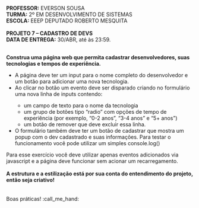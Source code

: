 <div>
    <strong>PROFESSOR:</strong> EVERSON SOUSA<br>
    <strong>TURMA:</strong> 2º EM DESENVOLVIMENTO DE SISTEMAS<br>
    <strong>ESCOLA:</strong> EEEP DEPUTADO ROBERTO MESQUITA
</div><br>

<div>
    <strong>PROJETO 7 – CADASTRO DE DEVS</strong><br>
    <strong>DATA DE ENTREGA:</strong> 30/ABR, até às 23:59.
</div><br>

<div>
    <p><b>Construa uma página web que permita cadastrar desenvolvedores, suas tecnologias e tempos de experiência.</b></p>
    <ul>
        <li>A página deve ter um input para o nome completo do desenvolvedor e um botão para adicionar uma nova tecnologia.</li>
        <li>Ao clicar no botão um evento deve ser disparado criando no formulário uma nova linha de inputs contendo:</li>
        <ul>
            <li>um campo de texto para o nome da tecnologia</li>
            <li>um grupo de botões tipo “radio” com opções de tempo de experiência (por exemplo, “0-2 anos”, “3-4 anos” e “5+ anos”)</li>
            <li>um botão de remover que deve excluir essa linha.</li>
        </ul>
        <li>O formulário também deve ter um botão de cadastrar que mostra um popup com o dev cadastrado e suas informações. Para testar o funcionamento você pode utilizar um simples console.log()</li>
    </ul>
    Para esse exercício você deve utilizar apenas eventos adicionados via javascript e a página deve funcionar sem acionar um recarregamento.<br><br>
    <b>A estrutura e a estilização está por sua conta do entendimento do projeto, então seja criativo!</b>
</div><br>
<br>

<div>
    Boas práticas! :call_me_hand:
</div>
